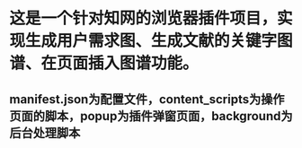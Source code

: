 # 这是一个针对知网的浏览器插件项目，实现生成用户需求图、生成文献的关键字图谱、在页面插入图谱功能。

## manifest.json为配置文件，content_scripts为操作页面的脚本，popup为插件弹窗页面，background为后台处理脚本
